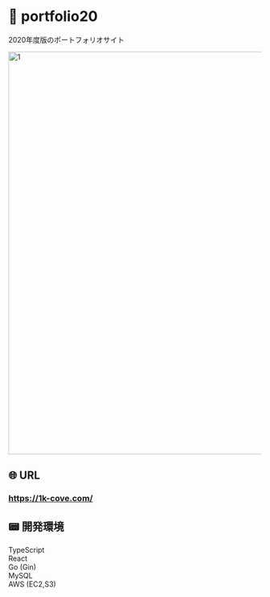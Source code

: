 # 🌟 portfolio20
  2020年度版のポートフォリオサイト

<img width="800" alt="1" src="https://user-images.githubusercontent.com/46051957/95421107-b0637b80-0977-11eb-852e-929bbeee340a.png">

## 🌐 URL
### https://1k-cove.com/


## 📟 開発環境  
  TypeScript  
  React  
  Go (Gin)  
  MySQL  
  AWS (EC2,S3)
